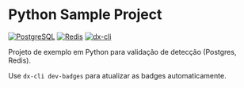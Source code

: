 # Python Sample Project
<!-- dx-cli:badges:start -->
[![PostgreSQL](https://img.shields.io/badge/PostgreSQL-Dev_Service-blue?logo=postgresql)](#) [![Redis](https://img.shields.io/badge/Redis-Dev_Service-red?logo=redis)](#) [![dx-cli](https://img.shields.io/badge/dx--anywhere-CLI-blueviolet)](#)
<!-- dx-cli:badges:end -->

Projeto de exemplo em Python para validação de detecção (Postgres, Redis).

Use `dx-cli dev-badges` para atualizar as badges automaticamente.


